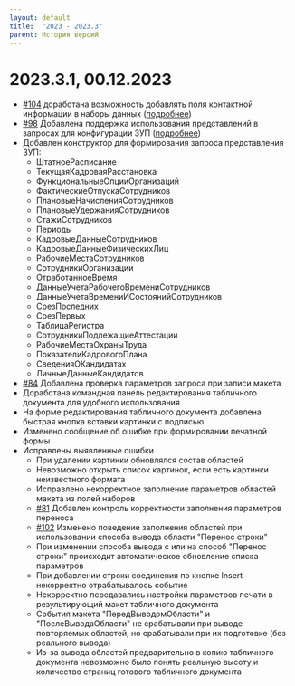 ```yaml
---
layout: default
title:  "2023 - 2023.3"
parent: История версий
---
```


# 2023.3.1, 00.12.2023

* [#104](https://github.com/vandalsvq/printwizard/issues/104) доработана возможность добавлять поля контактной информации в наборы данных ([подробнее](../guide/ch_02_05.html))
* [#98](https://github.com/vandalsvq/printwizard/issues/98) Добавлена поддержка использования представлений в запросах для конфигурации ЗУП ([подробнее](../guide/ch_01_06.html))
* Добавлен конструктор для формирования запроса представления ЗУП:
  * ШтатноеРасписание
  * ТекущаяКадроваяРасстановка
  * ФункциональныеОпцииОрганизаций
  * ФактическиеОтпускаСотрудников
  * ПлановыеНачисленияСотрудников
  * ПлановыеУдержанияСотрудников
  * СтажиСотрудников
  * Периоды
  * КадровыеДанныеСотрудников
  * КадровыеДанныеФизическихЛиц
  * РабочиеМестаСотрудников
  * СотрудникиОрганизации
  * ОтработанноеВремя
  * ДанныеУчетаРабочегоВремениСотрудников
  * ДанныеУчетаВремениИСостоянийСотрудников
  * СрезПоследних
  * СрезПервых
  * ТаблицаРегистра
  * СотрудникиПодлежащиеАттестации
  * РабочиеМестаОхраныТруда
  * ПоказателиКадровогоПлана
  * СведенияОКандидатах
  * ЛичныеДанныеКандидатов
* [#84](https://github.com/vandalsvq/printwizard/issues/84) Добавлена проверка параметров запроса при записи макета
* Доработана командная панель редактирования табличного документа для удобного использования
* На форме редактирования табличного документа добавлена быстрая кнопка вставки картинки с подписью
* Изменено сообщение об ошибке при формировании печатной формы
* Исправлены выявленные ошибки
  * При удалении картинки обновлялся состав областей
  * Невозможно открыть список картинок, если есть картинки неизвестного формата
  * Исправлено некорректное заполнение параметров областей макета из полей наборов
  * [#81](https://github.com/vandalsvq/printwizard/issues/81) Добавлен контроль корректности заполнения параметров переноса
  * [#102](https://github.com/vandalsvq/printwizard/issues/102) Изменено поведение заполнения областей при использовании способа вывода области "Перенос строки"
  * При изменении способа вывода с или на способ "Перенос строки" происходит автоматическое обновление списка параметров
  * При добавлении строки соединения по кнопке Insert некорректно отрабатывалось событие
  * Некорректно передавались настройки параметров печати в результирующий макет табличного документа
  * События макета "ПередВыводомОбласти" и "ПослеВыводаОбласти" не срабатывали при выводе повторяемых областей, но срабатывали при их подготовке (без реального вывода)
  * Из-за вывода областей предварительно в копию табличного документа невозможно было понять реальную высоту и количество страниц готового табличного документа